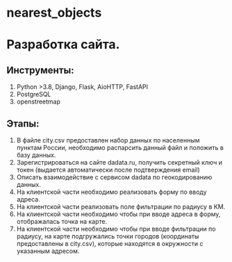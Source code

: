 # nearest_objects

# Разработка сайта.
## Инструменты:
1. Python >3.8, Django, Flask, AioHTTP, FastAPI
2. PostgreSQL
3. openstreetmap

## Этапы:
1.	В файле city.csv предоставлен набор данных по населенным пунктам России, необходимо распарсить данный файл и положить в базу данных. 
2.	Зарегистрироваться на сайте dadata.ru, получить секретный ключ и токен (выдается автоматически после подтверждения email)
3.	Описать взаимодействие с сервисом dadata по геокодированию данных.
4.	На клиентской части необходимо реализовать форму по вводу адреса.
5.	На клиентской части реализовать поле фильтрации по радиусу в КМ.
6.	На клиентской части необходимо чтобы при вводе адреса в форму, отображалась точка на карте.
7.	На клиентской части необходимо чтобы при вводе фильтрации по радиусу, на карте подгружались точки городов (координаты предоставлены в city.csv), которые находятся в окружности с указанным адресом.
